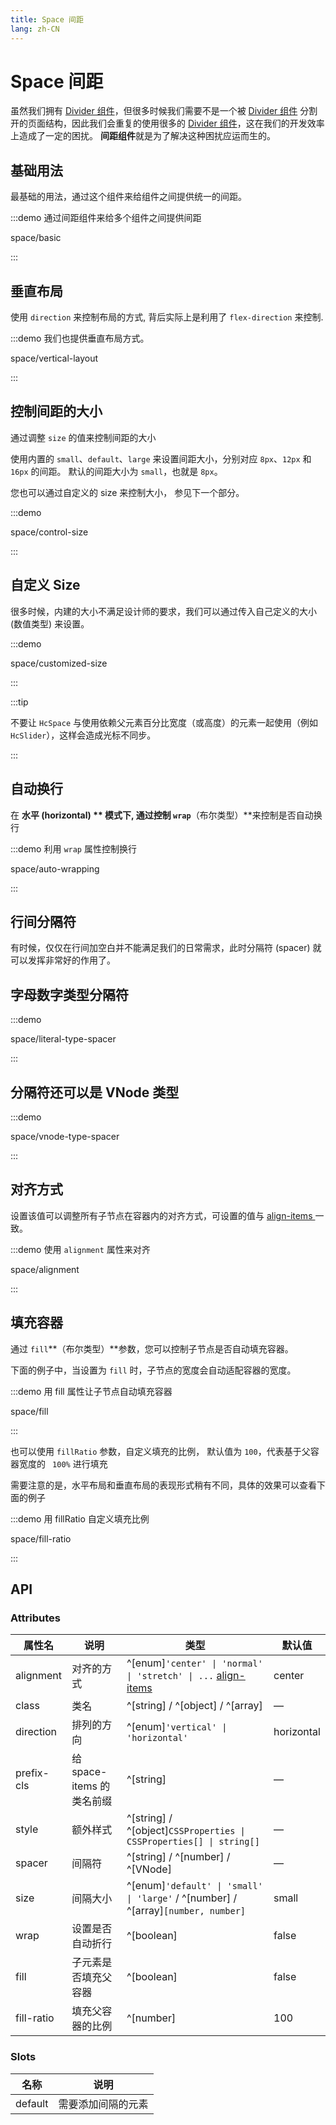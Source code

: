 ```yaml
---
title: Space 间距
lang: zh-CN
---
```


# Space 间距

虽然我们拥有 [Divider 组件](/zh-CN/component/divider)，但很多时候我们需要不是一个被 [Divider 组件](/zh-CN/component/divider) 分割开的页面结构，因此我们会重复的使用很多的 [Divider 组件](/zh-CN/component/divider)，这在我们的开发效率上造成了一定的困扰。 **间距组件**就是为了解决这种困扰应运而生的。

## 基础用法

最基础的用法，通过这个组件来给组件之间提供统一的间距。

:::demo 通过间距组件来给多个组件之间提供间距

space/basic

:::

## 垂直布局

使用 `direction` 来控制布局的方式, 背后实际上是利用了 `flex-direction` 来控制.

:::demo 我们也提供垂直布局方式。

space/vertical-layout

:::

## 控制间距的大小

通过调整 `size` 的值来控制间距的大小

使用内置的 `small`、`default`、`large` 来设置间距大小，分别对应 `8px`、`12px` 和 `16px` 的间距。 默认的间距大小为 `small`，也就是 `8px`。

您也可以通过自定义的 size 来控制大小， 参见下一个部分。

:::demo

space/control-size

:::

## 自定义 Size

很多时候，内建的大小不满足设计师的要求，我们可以通过传入自己定义的大小 (数值类型) 来设置。

:::demo

space/customized-size

:::

:::tip

不要让 `HcSpace` 与使用依赖父元素百分比宽度（或高度）的元素一起使用（例如 `HcSlider`），这样会造成光标不同步。

:::

## 自动换行

在 **水平 (horizontal) ** 模式下, 通过控制 `wrap`**（布尔类型）**来控制是否自动换行

:::demo 利用 `wrap` 属性控制换行

space/auto-wrapping

:::

## 行间分隔符

有时候，仅仅在行间加空白并不能满足我们的日常需求，此时分隔符 (spacer) 就可以发挥非常好的作用了。

## 字母数字类型分隔符

:::demo

space/literal-type-spacer

:::

## 分隔符还可以是 VNode 类型

:::demo

space/vnode-type-spacer

:::

## 对齐方式

设置该值可以调整所有子节点在容器内的对齐方式，可设置的值与 [align-items ](https://developer.mozilla.org/zh-CN/docs/Web/CSS/align-items)一致。

:::demo 使用 `alignment` 属性来对齐

space/alignment

:::

## 填充容器

通过 `fill`**（布尔类型）**参数，您可以控制子节点是否自动填充容器。

下面的例子中，当设置为 `fill` 时，子节点的宽度会自动适配容器的宽度。

:::demo 用 fill 属性让子节点自动填充容器

space/fill

:::

也可以使用 `fillRatio` 参数，自定义填充的比例， 默认值为 `100`，代表基于父容器宽度的 ` 100%` 进行填充

需要注意的是，水平布局和垂直布局的表现形式稍有不同，具体的效果可以查看下面的例子

:::demo 用 fillRatio 自定义填充比例

space/fill-ratio

:::

## API

### Attributes

| 属性名        | 说明                  | 类型                                                                                                                               | 默认值        |
| ---------- | ------------------- | -------------------------------------------------------------------------------------------------------------------------------- | ---------- |
| alignment  | 对齐的方式               | ^[enum]`'center' \| 'normal' \| 'stretch' \| ...` [align-items](https://developer.mozilla.org/zh-CN/docs/Web/CSS/align-items) | center     |
| class      | 类名                  | ^[string] / ^[object] / ^[array]                                                                                                 | —          |
| direction  | 排列的方向               | ^[enum]`'vertical' \| 'horizontal'`                                                                                             | horizontal |
| prefix-cls | 给 space-items 的类名前缀 | ^[string]                                                                                                                        | —          |
| style      | 额外样式                | ^[string] / ^[object]`CSSProperties \| CSSProperties[] \| string[]`                                                            | —          |
| spacer     | 间隔符                 | ^[string] / ^[number] / ^[VNode]                                                                                                 | —          |
| size       | 间隔大小                | ^[enum]`'default' \| 'small' \| 'large'` / ^[number] / ^[array]`[number, number]`                                              | small      |
| wrap       | 设置是否自动折行            | ^[boolean]                                                                                                                       | false      |
| fill       | 子元素是否填充父容器          | ^[boolean]                                                                                                                       | false      |
| fill-ratio | 填充父容器的比例            | ^[number]                                                                                                                        | 100        |

### Slots

| 名称      | 说明        |
| ------- | --------- |
| default | 需要添加间隔的元素 |
